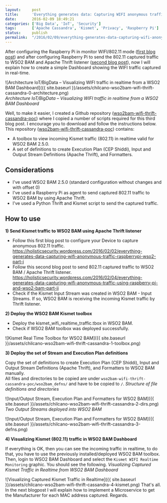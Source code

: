 ```yaml
---
layout:     post
title:      'Everything generates data: Capturing WIFI anonymous traffic using Raspberry Pi and WSO2 BAM (Part III)'
date:       2016-02-09 18:49:21
categories: ['Big Data', 'IoT', 'Security']
tags:       ['Apache Cassandra', 'Kismet', 'Privacy', 'Raspberry Pi']
status:     publish 
permalink:  "/2016/02/09/everything-generates-data-capturing-wifi-anonymous-traffic-raspberrypi-wso2-part-iii/"
---
```

After configuring the Raspberry Pi in monitor WIFI/802.11 mode ([first blog post](https://holisticsecurity.wordpress.com/2016/02/02/everything-generates-data-capturing-wifi-anonymous-traffic-raspberrypi-wso2-part-i)) and after configuring Raspberry Pi to send the 802.11 captured traffic to WSO2 BAM and Apache Thrift listener ([second blog post](https://holisticsecurity.wordpress.com/2016/02/04/everything-generates-data-capturing-wifi-anonymous-traffic-using-raspberry-pi-and-wso2-bam-part-ii)), now I will explain how to create a simple Dashboard showing the WIFI traffic captured in real-time.

![Architecture IoT/BigData – Visualizing WIFI traffic in realtime from a WSO2 BAM Dashboard]({{ site.baseurl }}/assets/chilcano-wso2bam-wifi-thrift-cassandra-0-architecture.png)  
 _Architecture IoT/BigData – Visualizing WIFI traffic in realtime from a WSO2 BAM Dashboard_

<!-- more -->

Well, to make it easier, I created a Github repository ([wso2bam-wifi-thrift-cassandra-poc](https://github.com/chilcano/wso2bam-wifi-thrift-cassandra-poc)) where I copied a number of scripts required for this third blog post. I encourage you to download and follow the instructions below.  
This repository ([wso2bam-wifi-thrift-cassandra-poc](https://github.com/chilcano/wso2bam-wifi-thrift-cassandra-poc)) contains:
* A toolbox to view incoming Kismet traffic (802.11) in realtime valid for WSO2 BAM 2.5.0.
* A set of definitions to create Execution Plan (CEP Shiddi), Input and Output Stream Definitions (Apache Thrift), and Formatters.

## Considerations
* I've used WSO2 BAM 2.5.0 (standard configuration without changes and with offset 0)
* I've used a Raspberry Pi as agent to send captured 802.11 traffic to WSO2 BAM by using Apache Thrift. 
* I've used a Python Thrift and Kismet script to send the captured traffic. 

## How to use

**1) Send Kismet traffic to WSO2 BAM using Apache Thrift listener**
* Follow this first blog post to configure your Device to capture anonymous 802.11 traffic.  
https://holisticsecurity.wordpress.com/2016/02/02/everything-generates-data-capturing-wifi-anonymous-traffic-raspberrypi-wso2-part-i
* Follow this second blog post to send 802.11 captured traffic to WSO2 BAM / Apache Thrift listener.  
https://holisticsecurity.wordpress.com/2016/02/04/everything-generates-data-capturing-wifi-anonymous-traffic-using-raspberry-pi-and-wso2-bam-part-ii
* Check if the Kismet Input Stream was created in WSO2 BAM - Input Streams. If so, WSO2 BAM is receiving the incoming Kismet traffic by Thrift listener.

**2) Deploy the WSO2 BAM Kismet toolbox**
* Deploy the kismet_wifi_realtime_traffic.tbox in WSO2 BAM.
* Check if WSO2 BAM toolbox was deployed successfully.

![Kismet Real Time Toolbox for WSO2 BAM]({{ site.baseurl }}/assets/chilcano-wso2bam-wifi-thrift-cassandra-1-toolbox.png)

**3) Deploy the set of Stream and Execution Plan definitions**

Copy the set of definitions to create Execution Plan (CEP Shiddi), Input and Output Stream Definitions (Apache Thrift), and Formatters to WSO2 BAM manually.  
All files and directories to be copied are under `wso2bam-wifi-thrift-cassandra-poc/wso2bam_defns/` and have to be copied to `/`.
_Structure of file definitions and directories_  

![Input/Output Stream, Execution Plan and Formatters for WSO2 BAM]({{ site.baseurl }}/assets/chilcano-wso2bam-wifi-thrift-cassandra-2-dirs.png)
_Two Output Streams deployed into WSO2 BAM_  

![Input/Output Stream, Execution Plan and Formatters for WSO2 BAM]({{ site.baseurl }}/assets/chilcano-wso2bam-wifi-thrift-cassandra-3-defns.png)

**4) Visualizing Kismet (802.11) traffic in WSO2 BAM Dashboard**

If everything is OK, then you can see the incoming traffic in realtime, to do that, you have to use the previously installed/deployed WSO2 BAM toolbox.  
Then, login to WSO2 BAM Dashboard and select the `Kismet WIFI Realtime Monitoring` graphic. You should see the following.
_Visualizing Captured Kismet Traffic in Realtime from WSO2 BAM Dashboard_  

![Visualizing Captured Kismet Traffic in Realtime]({{ site.baseurl }}/assets/chilcano-wso2bam-wifi-thrift-cassandra-4-kismet.png)
That's all.  
In the next blogpost I will explain how to implement a Microservice to get the Manufacturer for each MAC address captured.
Regards.
